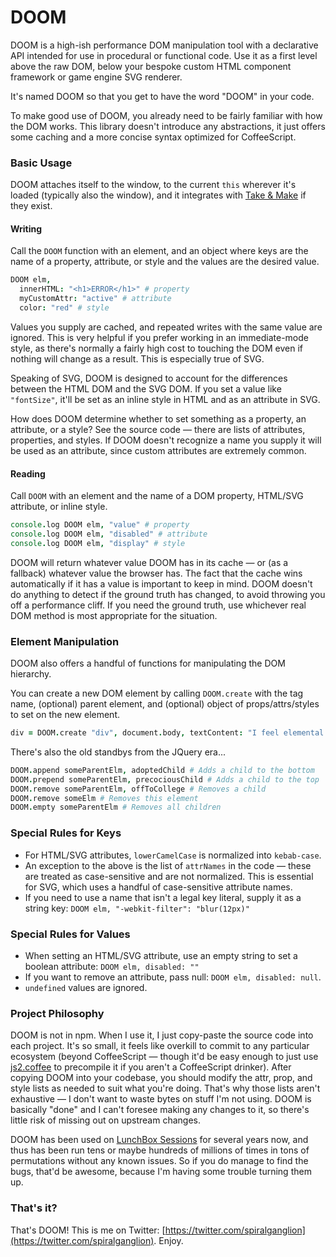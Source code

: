 # DOOM

DOOM is a high-ish performance DOM manipulation tool with a declarative API intended for use in procedural or functional code. Use it as a first level above the raw DOM, below your bespoke custom HTML component framework or game engine SVG renderer.

It's named DOOM so that you get to have the word "DOOM" in your code.

To make good use of DOOM, you already need to be fairly familiar with how the DOM works. This library doesn't introduce any abstractions, it just offers some caching and a more concise syntax optimized for CoffeeScript.

### Basic Usage

DOOM attaches itself to the window, to the current `this` wherever it's loaded (typically also the window), and it integrates with [Take & Make](https://github.com/cdig/take-and-make) if they exist.

#### Writing

Call the `DOOM` function with an element, and an object where keys are the name of a property, attribute, or style and the values are the desired value.

```coffee
DOOM elm,
  innerHTML: "<h1>ERROR</h1>" # property
  myCustomAttr: "active" # attribute
  color: "red" # style
```

Values you supply are cached, and repeated writes with the same value are ignored. This is very helpful if you prefer working in an immediate-mode style, as there's normally a fairly high cost to touching the DOM even if nothing will change as a result. This is especially true of SVG.

Speaking of SVG, DOOM is designed to account for the differences between the HTML DOM and the SVG DOM. If you set a value like `"fontSize"`, it'll be set as an inline style in HTML and as an attribute in SVG.

How does DOOM determine whether to set something as a property, an attribute, or a style? See the source code — there are lists of attributes, properties, and styles. If DOOM doesn't recognize a name you supply it will be used as an attribute, since custom attributes are extremely common.

#### Reading

Call `DOOM` with an element and the name of a DOM property, HTML/SVG attribute, or inline style.

```coffee
console.log DOOM elm, "value" # property
console.log DOOM elm, "disabled" # attribute
console.log DOOM elm, "display" # style
```

DOOM will return whatever value DOOM has in its cache — or (as a fallback) whatever value the browser has. The fact that the cache wins automatically if it has a value is important to keep in mind. DOOM doesn't do anything to detect if the ground truth has changed, to avoid throwing you off a performance cliff. If you need the ground truth, use whichever real DOM method is most appropriate for the situation.

### Element Manipulation

DOOM also offers a handful of functions for manipulating the DOM hierarchy.

You can create a new DOM element by calling `DOOM.create` with the tag name, (optional) parent element, and (optional) object of props/attrs/styles to set on the new element.

```coffee
div = DOOM.create "div", document.body, textContent: "I feel elemental."
```

There's also the old standbys from the JQuery era...

```coffee
DOOM.append someParentElm, adoptedChild # Adds a child to the bottom
DOOM.prepend someParentElm, precociousChild # Adds a child to the top
DOOM.remove someParentElm, offToCollege # Removes a child
DOOM.remove someElm # Removes this element
DOOM.empty someParentElm # Removes all children
```

### Special Rules for Keys

* For HTML/SVG attributes, `lowerCamelCase` is normalized into `kebab-case`.
* An exception to the above is the list of `attrNames` in the code — these are treated as case-sensitive and are not normalized. This is essential for SVG, which uses a handful of case-sensitive attribute names.
* If you need to use a name that isn't a legal key literal, supply it as a string key: `DOOM elm, "-webkit-filter": "blur(12px)"`

### Special Rules for Values

* When setting an HTML/SVG attribute, use an empty string to set a boolean attribute: `DOOM elm, disabled: ""`
* If you want to remove an attribute, pass null: `DOOM elm, disabled: null`.
* `undefined` values are ignored.

### Project Philosophy

DOOM is not in npm. When I use it, I just copy-paste the source code into each project. It's so small, it feels like overkill to commit to any particular ecosystem (beyond CoffeeScript — though it'd be easy enough to just use [js2.coffee](http://js2.coffee) to precompile it if you aren't a CoffeeScript drinker). After copying DOOM into your codebase, you should modify the attr, prop, and style lists as needed to suit what you're doing. That's why those lists aren't exhaustive — I don't want to waste bytes on stuff I'm not using. DOOM is basically "done" and I can't foresee making any changes to it, so there's little risk of missing out on upstream changes.

DOOM has been used on [LunchBox Sessions](https://www.lunchboxsessions.com) for several years now, and thus has been run tens or maybe hundreds of millions of times in tons of permutations without any known issues. So if you do manage to find the bugs, that'd be awesome, because I'm having some trouble turning them up.

### That's it?

That's DOOM! This is me on Twitter: [https://twitter.com/spiralganglion](https://twitter.com/spiralganglion). Enjoy.
